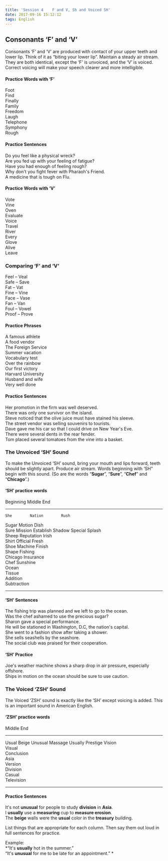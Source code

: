 ```yaml
---
title: 'Session 4    F and V, Sh and Voiced SH'
date: 2017-09-16 15:12:12
tags: English
---
```

## Consonants ‘F’ and ‘V’
Consonants ‘F’ and ‘V’ are produced with contact of your upper teeth and 
lower lip.  Think of it as “biting your lower lip”.  Maintain a steady air stream. They are both identical, except the ‘F’ is unvoiced, and the ‘V’ is voiced. Correct voicing will make your speech clearer and more intelligible.

#### Practice Words with ‘F’
Foot  
Find  
Finally  
Family  
Freedom  
Laugh  
Telephone  
Symphony  
Rough

#### Practice Sentences
Do you feel like a physical wreck?  
Are you fed up with your feeling of fatigue?  
Have you had enough of feeling rough?  
Why don't you fight fever with Pharaoh's Friend.  
A medicine that is tough on Flu.

#### Practice Words  with ‘V’
Vote  
Vine  
Oven  
Evaluate  
Voice  
Travel  
River  
Every  
Glove  
Alive  
Leave

### Comparing ‘F’ and ‘V’ 
Feel – Veal  
Safe – Save  
Fat – Vat  
Fine – Vine  
Face – Vase  
Fan – Van  
Foul – Vowel  
Proof – Prove  

#### Practice Phrases
A famous athlete  
A food vendor   
The Foreign Service  
Summer vacation  
Vocabulary test  
Over the rainbow  
Our first victory  
Harvard University  
Husband and wife  
Very well done

#### Practice Sentences
Her promotion in the firm was well deserved.  
There was only one survivor on the island.  
Steve noticed that the olive juice must have stained his sleeve.  
The street vendor was selling souvenirs to tourists.  
Dave gave me his car so that I could drive on New Year's Eve.  
There were several dents in the rear fender.  
Tom placed several tomatoes from the vine into a basket. 

### The Unvoiced ‘SH’ Sound
To make the Unvoiced ‘SH’ sound, bring your mouth and lips forward, teeth should be slightly apart. Produce air stream. Words beginning with ‘SH” begin with this sound. (So are the words “**Sugar**”, “**Sure**”, “**Chef**” and “**Chicago**”.)

#### ‘SH’ practice words
 Beginning     Middle         End    
----------- ------------- -----------
    She        Nation        Rush    
   Sugar       Motion        Dish    
   Sure        Mission     Establish 
  Shadow       Special      Splash   
   Sheep     Reputation      Irish   
   Shirt      Official       Fresh   
   Shoe        Machine      Finish   
   Shape       Fishing               
  Chicago     Insurance              
   Chef       Sunshine               
                Ocean                
               Tissue                
              Addition               
             Subtraction             
----------- ------------- -----------
#### ‘SH’ Sentences
The fishing trip was planned and we left to go to the ocean.  
Was the chef ashamed to use the precious sugar?  
Sharon gave a special performance.  
He will be stationed in Washington, D.C, the nation's capital.  
She went to a fashion show after taking a shower.  
She sells seashells by the seashore.  
The social club was praised for their cooperation.

#### ‘SH’ Practice
Joe's weather machine shows a sharp drop in air pressure, especially offshore.  
Ships in motion on the ocean should be sure to use caution.

### The Voiced ‘ZSH’ Sound
The Voiced ‘ZSH’ sound is exactly like the ‘SH’ except voicing is added.  This is an important sound in American English. 

#### ‘ZSH’ practice words
Middle       End
----------- ---------
Usual        Beige
Unusual      Massage
Usually      Prestige
Vision   
Visual   
Conclusion   
Asia     
Version  
Division     
Casual   
Television   
----------- ---------

#### Practice Sentences
It's not **unusual** for people to study **division** in **Asia**.  
I **usually** use a **measuring** cup to **measure erosion**.  
The **beige** walls were the **usual** color in the **treasury** building.

List things that are appropriate for each column.  Then say them out loud in full sentences for practice.

Example:  
*“It's **usually** hot in the summer.”  
“It's **unusual** for me to be late for an appointment.”  *
